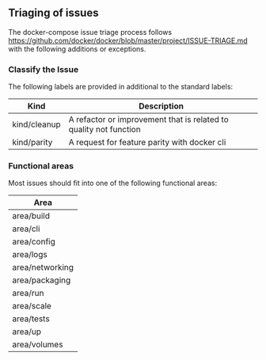 Triaging of issues
------------------

The docker-compose issue triage process follows
https://github.com/docker/docker/blob/master/project/ISSUE-TRIAGE.md
with the following additions or exceptions.


### Classify the Issue

The following labels are provided in additional to the standard labels:

| Kind         | Description                                                       |
|--------------|-------------------------------------------------------------------|
| kind/cleanup | A refactor or improvement that is related to quality not function |
| kind/parity  | A request for feature parity with docker cli                      |


### Functional areas

Most issues should fit into one of the following functional areas:

| Area            |
|-----------------|
| area/build      |
| area/cli        |
| area/config     |
| area/logs       |
| area/networking |
| area/packaging  |
| area/run        |
| area/scale      |
| area/tests      |
| area/up         |
| area/volumes    |
